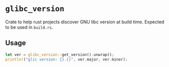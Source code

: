 
`glibc_version`
===============

Crate to help rust projects discover GNU libc version at build time. Expected
to be used in `build.rs`.


Usage
-----

```rust
let ver = glibc_version::get_version().unwrap();
println!("glic version: {}.{}", ver.major, ver.minor);
```
